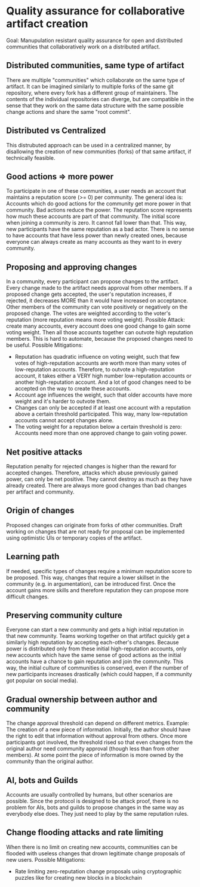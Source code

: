 # Quality assurance for collaborative artifact creation
Goal: Manupulation resistant quality assurance for open and distributed communities that collaboratively work on a distributed artifact.

## Distributed communities, same type of artifact
There are multiple "communities" which collaborate on the same type of artifact. It can be imagined similarly to multiple forks of the same git repository, where every fork has a different group of maintainers. The contents of the individual repositories can diverge, but are compatible in the sense that they work on the same data structure with the same possible change actions and share the same "root commit".

## Distributed vs Centralized
This distrubuted approach can be used in a centralized manner, by disallowing the creation of new communities (forks) of that same artifact, if technically feasible.

## Good actions => more power
To participate in one of these communities, a user needs an account that maintains a reputation score (>= 0) per community. The general idea is: Accounts which do good actions for the community get more power in that community. Bad actions reduce the power. The reputation score represents how much these accounts are part of that community. The initial score when joining a community is zero. It cannot fall lower than that. This way, new participants have the same reputation as a bad actor. There is no sense to have accounts that have less power than newly created ones, because everyone can always create as many accounts as they want to in every community.

## Proposing and approving changes
In a community, every participant can propose changes to the artifact. Every change made to the artifact needs approval from other members. If a proposed change gets accepted, the user's reputation increases, if rejected, it decreases MORE than it would have increased on acceptance.  
Other members of the community can vote positively or negatively on the proposed change. The votes are weighted according to the voter's reputation (more reputation means more voting weight). 
Possible Attack: create many accounts, every account does one good change to gain some voting weight. Then all those accounts together can outvote high reputation members. This is hard to automate, because the proposed changes need to be useful.
Possible Mitigations:
- Reputation has quadratic influence on voting weight, such that few votes of high-reputation accounts are worth more than many votes of low-reputation accounts. Therefore, to outvote a high-reputation account, it takes either a VERY high number low-reputation accounts or another high-reputation account. And a lot of good changes need to be accepted on the way to create these accounts.
- Account age influences the weight, such that older accounts have more weight and it's harder to outvote them.
- Changes can only be accepted if at least one account with a reputation above a certain threshold participated. This way, many low-reputation accounts cannot accept changes alone.
- The voting weight for a reputation below a certain threshold is zero: Accounts need more than one approved change to gain voting power.

## Net positive attacks
Reputation penalty for rejected changes is higher than the reward for accepted changes. Therefore, attacks which abuse previously gained power, can only be net positive. They cannot destroy as much as they have already created. There are always more good changes than bad changes per artifact and community.

## Origin of changes
Proposed changes can originate from forks of other communities.
Draft working on changes that are not ready for proposal can be implemented using optimistic UIs or temporary copies of the artifact.

## Learning path
If needed, specific types of changes require a minimum reputation score to be proposed. This way, changes that require a lower skillset in the community (e.g. in argumentation), can be introduced first. Once the account gains more skills and therefore reputation they can propose more difficult changes.

## Preserving community culture
Everyone can start a new community and gets a high initial reputation in that new community. Teams working together on that artifact quickly get a similarly high reputation by accepting each-other's changes. Because power is distributed only from these initial high-reputation accounts, only new accounts which have the same sense of good actions as the initial accounts have a chance to gain reputation and join the community. This way, the initial culture of communities is conserved, even if the number of new participants increases drastically (which could happen, if a community got popular on social media).

## Gradual ownership between author and community
The change approval threshold can depend on different metrics. Example: The creation of a new piece of information. Initially, the author should have the right to edit that information without approval from others. Once more participants got involved, the threshold rised so that even changes from the original author need community approval (though less than from other members). At some point the piece of information is more owned by the community than the original author. 

## AI, bots and Guilds
Accounts are usually controlled by humans, but other scenarios are possible. Since the protocol is designed to be attack proof, there is no problem for AIs, bots and guilds to propose changes in the same way as everybody else does. They just need to play by the same reputation rules.

## Change flooding attacks and rate limiting
When there is no limit on creating new accounts, communities can be flooded with useless changes that drown legitimate change proposals of new users.
Possible Mitigations:
- Rate limiting zero-reputation change proposals using cryptographic puzzles like for creating new blocks in a blockchain
